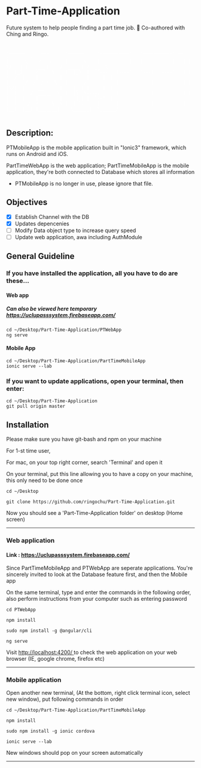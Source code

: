 # Part-Time-Application
Future system to help people finding a part time job. :shit: Co-authored with Ching and Ringo.

<div style="color:white;">

<pre style="color:none;"> <code>
.______      ___      .______     .___________.   .___________. __  .___  ___.  _______      _______   ______   
|   _  \    /   \     |   _  \    |           |   |           ||  | |   \/   | |   ____|    /  _____| /  __  \  
|  |_)  |  /  ^  \    |  |_)  |   `---|  |----`   `---|  |----`|  | |  \  /  | |  |__      |  |  __  |  |  |  | 
|   ___/  /  /_\  \   |      /        |  |            |  |     |  | |  |\/|  | |   __|     |  | |_ | |  |  |  | 
|  |     /  _____  \  |  |\  \----.   |  |            |  |     |  | |  |  |  | |  |____    |  |__| | |  `--'  | 
| _|    /__/     \__\ | _| `._____|   |__|            |__|     |__| |__|  |__| |_______|    \______|  \______/  
</code> </pre>

</div>

## Description:

PTMobileApp is the mobile application built in "Ionic3" framework, which runs on Android and iOS.<br>

PartTimeWebApp is the web application; PartTimeMobileApp is the mobile application, they're both connected to Database which stores all information
<br>

* PTMobileApp is no longer in use, please ignore that file.


## Objectives
- [x] Establish Channel with the DB
- [x] Updates depencenies 
- [ ]  Modify Data object type to increase query speed
- [ ]  Update web application, awa including AuthModule

## General Guideline

### If you have installed the application, all you have to do are these...
 
 #### Web app 
 
 ##### Can also be viewed here temporary https://uclupasssystem.firebaseapp.com/
``` Put the following lines on your terminal 
cd ~/Desktop/Part-Time-Application/PTWebApp
ng serve
```
  #### Mobile App
  ```
  cd ~/Desktop/Part-Time-Application/PartTimeMobileApp
  ionic serve --lab
  ```
  
### If you want to update applications, open your terminal, then enter:
  ```
  cd ~/Desktop/Part-Time-Application
  git pull origin master
  ```

## Installation 

Please make sure you have git-bash and npm on your machine
<br>

For 1-st time user,

For mac, on your top right corner, search 'Terminal' and open it

On your terminal, put this line allowing you to have a copy on your machine, this only need to be done once

```
cd ~/Desktop
```
```
git clone https://github.com/ringochu/Part-Time-Application.git
```

Now you should see a 'Part-Time-Application folder' on desktop (Home screen)
<hr>


### Web application 

#### Link : <a href="https://uclupasssystem.firebaseapp.com/">https://uclupasssystem.firebaseapp.com/</a>

Since PartTimeMobileApp and PTWebApp are seperate applications.
You're sincerely invited to look at the Database feature first, and then the Mobile app

On the same terminal, type and enter the commands in the following order, also perform instructions from your computer such as entering password

```shell
cd PTWebApp
```
```
npm install
```
```shell
sudo npm install -g @angular/cli 
```

```shell
ng serve
```
Visit <a href='http://localhost:4200/'> http://localhost:4200/ </a> to check the web application on your web browser (IE, google chrome, firefox etc)

<hr> 

### Mobile application

Open another new terminal, (At the bottom, right click terminal icon, select new window), put following commands in order
```
cd ~/Desktop/Part-Time-Application/PartTimeMobileApp
```
```
npm install
```
```
sudo npm install -g ionic cordova
```
```
ionic serve --lab
```
New windows should pop on your screen automatically 

<hr>
